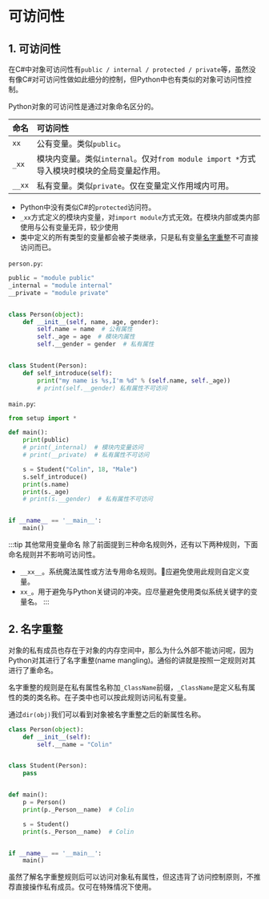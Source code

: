 # 可访问性

## 1. 可访问性
在C#中对象可访问性有`public / internal / protected / private`等，虽然没有像C#对可访问性做如此细分的控制，但Python中也有类似的对象可访问性控制。

Python对象的可访问性是通过对象命名区分的。

命名|可访问性
:-|:-
`xx`|公有变量。类似`public`。
`_xx`|模块内变量。类似`internal`。仅对`from module import *`方式导入模块时模块的全局变量起作用。
`__xx`|私有变量。类似`private`。仅在变量定义作用域内可用。

* Python中没有类似C#的`protected`访问符。
* `_xx`方式定义的模块内变量，对`import module`方式无效。在模块内部或类内部使用与公有变量无异，较少使用
* 类中定义的所有类型的变量都会被子类继承，只是私有变量[名字重整](#_2-名字重整)不可直接访问而已。

`person.py`:
```py
public = "module public"
_internal = "module internal"
__private = "module private"


class Person(object):
    def __init__(self, name, age, gender):
        self.name = name  # 公有属性
        self._age = age  # 模块内属性
        self.__gender = gender  # 私有属性


class Student(Person):
    def self_introduce(self):
        print("my name is %s,I'm %d" % (self.name, self._age))
        # print(self.__gender) 私有属性不可访问
```
`main.py`:
```py
from setup import *

def main():
    print(public)
    # print(_internal)  # 模块内变量访问
    # print(__private)  # 私有属性不可访问

    s = Student("Colin", 18, "Male")
    s.self_introduce()
    print(s.name)
    print(s._age)
    # print(s.__gender)  # 私有属性不可访问


if __name__ == '__main__':
    main()
```

:::tip 其他常用变量命名
除了前面提到三种命名规则外，还有以下两种规则，下面命名规则并不影响可访问性。

* `__xx__`。系统魔法属性或方法专用命名规则。应避免使用此规则自定义变量。
* `xx_`。用于避免与Python关键词的冲突。应尽量避免使用类似系统关键字的变量名。
:::

## 2. 名字重整
对象的私有成员也存在于对象的内存空间中，那么为什么外部不能访问呢，因为Python对其进行了名字重整(name mangling)。通俗的讲就是按照一定规则对其进行了重命名。

名字重整的规则是在私有属性名称加`_ClassName`前缀，`_ClassName`是定义私有属性的类的类名称。在子类中也可以按此规则访问私有变量。

通过`dir(obj)`我们可以看到对象被名字重整之后的新属性名称。

```py
class Person(object):
    def __init__(self):
        self.__name = "Colin"


class Student(Person):
    pass


def main():
    p = Person()
    print(p._Person__name)  # Colin

    s = Student()
    print(s._Person__name)  # Colin


if __name__ == '__main__':
    main()
```

虽然了解名字重整规则后可以访问对象私有属性，但这违背了访问控制原则，不推荐直接操作私有成员。仅可在特殊情况下使用。